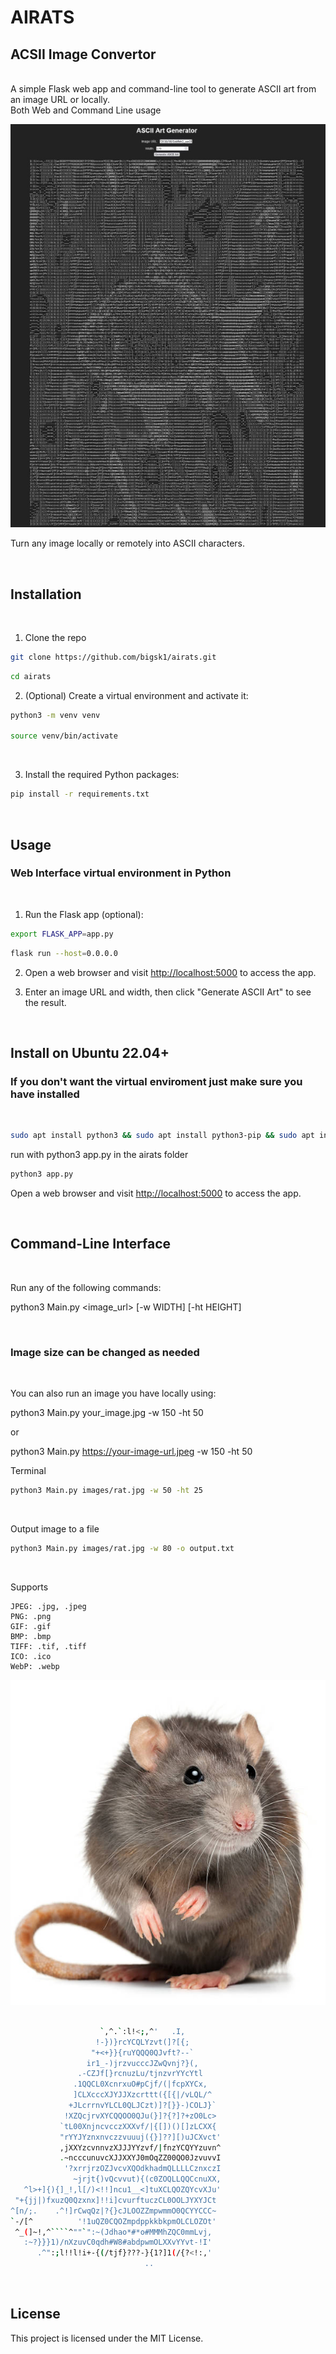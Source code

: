 # AIRATS

## ACSII Image Convertor
</br>
A simple Flask web app and command-line tool to generate ASCII art from an image URL or locally.

</br>
Both Web and Command Line usage

</br>

![fish](/images/fish.jpg)



Turn any image locally or remotely into ASCII characters.

</br>


## Installation
</br>

1. Clone the repo
```bash
git clone https://github.com/bigsk1/airats.git
```
```bash
cd airats
```

2. (Optional) Create a virtual environment and activate it:

```bash
python3 -m venv venv

source venv/bin/activate
```
</br>

3. Install the required Python packages:

```bash
pip install -r requirements.txt
```
</br>

## Usage

### Web Interface virtual environment in Python

</br>

1. Run the Flask app (optional):

```bash
export FLASK_APP=app.py
```
```bash
flask run --host=0.0.0.0
```

2. Open a web browser and visit [http://localhost:5000](http://localhost:5000) to access the app.

3. Enter an image URL and width, then click "Generate ASCII Art" to see the result.

</br>

## Install on Ubuntu 22.04+
### If you don't want the virtual enviroment just make sure you have installed 
</br>

```bash
sudo apt install python3 && sudo apt install python3-pip && sudo apt install python3-flask && python3 -m pip install Pillow && python3 -m pip install requests
```
run with python3 app.py in the airats folder

```bash
python3 app.py
```
Open a web browser and visit [http://localhost:5000](http://localhost:5000) to access the app.

</br>

## Command-Line Interface

</br>

Run any of the following commands:

python3 Main.py <image_url> [-w WIDTH] [-ht HEIGHT]

</br>

### Image size can be changed as needed

</br>

You can also run an image you have locally using:

python3 Main.py your_image.jpg -w 150 -ht 50

or 

python3 Main.py https://your-image-url.jpeg -w 150 -ht 50

Terminal

```bash
python3 Main.py images/rat.jpg -w 50 -ht 25
```
</br>

Output image to a file
```bash
python3 Main.py images/rat.jpg -w 80 -o output.txt
```

</br>

Supports 

    JPEG: .jpg, .jpeg
    PNG: .png
    GIF: .gif
    BMP: .bmp
    TIFF: .tif, .tiff
    ICO: .ico
    WebP: .webp

![Rat Image](/images/rat.jpg)

```bash
                                 
                    `,^.`:l!<;,^'   .I,           
                   !-})}rcYCQLYzvt(]?[{;          
                  "+<+}}{ruYQQQ0QJvft?--`         
                 ir1_-)jrzvucccJZwQvnj?}(,        
               .-CZJf[}rcnuzLu/tjnzvrYYcYtl       
              .1QQCL0XcnrxuO#pCjf/(|fcpXYCx,      
              ]CLXcccXJYJJXzcrttt({[{|/vLQL/^     
             +JLcrrnvYLCL0QLJCzt)]?[}}-)COLJ}`    
            !XZQcjrvXYCQQOO0QJu(}]?{?]?+zO0Lc>    
           `tL00XnjncvcczXXXvf/|{[])()[]zLCXX{    
           "rYYJYznxnvczzvuuuj({}]??][)uJCXvct'   
           ,jXXYzcvnnvzXJJJYYzvf/|fnzYCQYYzuvn^   
           .~ncccunuvcXJJXXYJ0mOqZZ00QO0JzvuvvI   
            '?xrrjrzOZJvcvXQOdkhadmQLLLLCznxczI   
              ~jrjt{)vQcvvut){(c0ZOQLLQQCcnuXX,   
   ^l>+]{){]_!,l[/)<!!]ncu1__<]tuXCLQOZQYcvXJu'   
 "+{jj|)fxuzQ0Qzxnx]!!i]cvurftuczCL0OOLJYXYJCt    
^[n/;.    .^!]rCwqQz|?{}cJLOOZZmpwmmO0QCYYCCC~    
`-/[^          '!1uQZ0CQOZmpdppkkbkpmOLCLOZOt'    
 ^_(]~!,^````^""`":~(Jdhao*#*o#MMMhZQC0mmLvj,     
   :~?}}}1)/nXzuvC0qdh#W8#abdpwmOLXXvYYvt-!I'     
      .^":;l!!l!i+-{(/tjf}???-}{1?]1(/{?<!:,'     
                              ..               
```

</br>

  ## License

This project is licensed under the MIT License.
